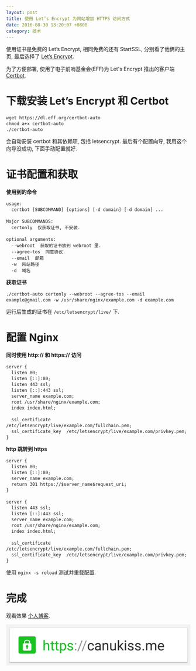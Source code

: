 ```yaml
---
layout: post
title: 使用 Let’s Encrypt 为网站增加 HTTPS 访问方式
date: 2016-08-30 13:20:07 +0800
category: 技术
---
```

使用证书是免费的 Let’s Encrypt, 相同免费的还有 StartSSL, 分别看了他俩的主页, 最后选择了 [Let’s Encrypt](https://letsencrypt.org/).

为了方便部署, 使用了电子前哨基金会(EFF)为 Let's Encrypt 推出的客户端 [Certbot](https://certbot.eff.org).

# 下载安装 Let’s Encrypt 和 Certbot

```shell
wget https://dl.eff.org/certbot-auto
chmod a+x certbot-auto
./certbot-auto
```

会自动安装 certbot 和其依赖项, 包括 letsencrypt. 最后有个配置向导, 我用这个向导没成功, 下面手动配置就好.

# 证书配置和获取

**使用到的命令**

```
usage:
  certbot [SUBCOMMAND] [options] [-d domain] [-d domain] ...

Major SUBCOMMANDS:
  certonly  仅获取证书, 不安装.

optional arguments:
  --webroot  获取的证书放到 webroot 里.
  --agree-tos  同意协议.
  --email  邮箱
  -w  网站路径
  -d  域名
```

**获取证书**

```shell
./certbot-auto certonly --webroot --agree-tos --email example@gmail.com -w /usr/share/nginx/example.com -d example.com
```

运行后生成的证书在 `/etc/letsencrypt/live/` 下.

# 配置 Nginx

**同时使用 http:// 和 https:// 访问**

```nginx
server {
  listen 80;
  listen [::]:80;
  listen 443 ssl;
  listen [::]:443 ssl;
  server_name example.com;
  root /usr/share/nginx/example.com;
  index index.html;

  ssl_certificate      /etc/letsencrypt/live/example.com/fullchain.pem;
  ssl_certificate_key  /etc/letsencrypt/live/example.com/privkey.pem;
}
```

**http 跳转到 https**

```nginx
server {
  listen 80;
  listen [::]:80;
  server_name example.com;
  return 301 https://$server_name$request_uri;
}

server {
  listen 443 ssl;
  listen [::]:443 ssl;
  server_name example.com;
  root /usr/share/nginx/example.com;
  index index.html;

  ssl_certificate      /etc/letsencrypt/live/example.com/fullchain.pem;
  ssl_certificate_key  /etc/letsencrypt/live/example.com/privkey.pem;
}
```

使用 `nginx -s reload` 测试并重载配置.

# 完成

观看效果 [个人博客](http://canukiss.me).

![canukiss.me via HTTPS](/assets/img/post/2016-08-30-nginx-https/canukiss.me_via_https.png "canukiss.me via HTTPS")
